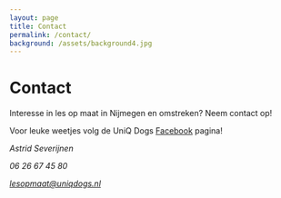 ```yaml
---
layout: page
title: Contact
permalink: /contact/
background: /assets/background4.jpg
---
```

# Contact

Interesse in les op maat in Nijmegen en omstreken? Neem contact op!

Voor leuke weetjes volg de UniQ Dogs <a href="https://facebook.com/positieveopvoeding">Facebook</a> pagina! 


<address>
    <p>Astrid Severijnen</p>
    <p>06 26 67 45 80</p>
    <p><a href="mailto:lesopmaat@uniqdogs.nl">lesopmaat@uniqdogs.nl</a></p>
</address>
